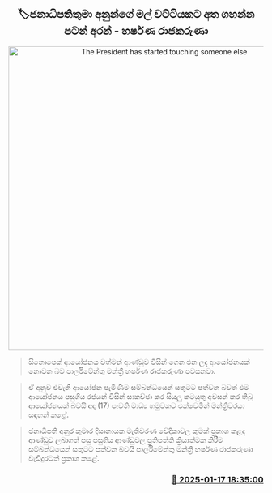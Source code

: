 <p align='center'><b><h2 align='center' title='The President has started touching someone else's flower pot - Harshana Rajakaruna'>🏷ජනාධිපතිතුමා අනුන්ගේ මල් වට්ටියකට අත ගහන්න පටන් අරන් - හර්ෂණ රාජකරුණා</h2></b></p>
<p align='center'><img src='https://helakuru.sgp1.cdn.digitaloceanspaces.com/esana/images/lib/harshana-rajakaruna-media-nn.jpg' width='600' alt='The President has started touching someone else's flower pot - Harshana Rajakaruna'></p>

> සිනොපෙක් ආයෝජනය වත්මන් ආණ්ඩුව විසින් ගෙන එන ලද ආයෝජනයක් නොවන බව පාර්ලිමේන්තු මන්ත්‍රී හර්ෂණ රාජකරුණා පවසනවා.

> ඒ අනුව එවැනි ආයෝජන පැමිණීම සම්බන්ධයෙන් සතුටට පත්වන බවත් එම ආයෝජනය පසුගිය රජයන් විසින් සාකච්ඡා කර සියලු කටයුතු අවසන් කර තිබු ආයෝජනයක් බවයි අද (17) පැවති මාධ්‍ය හමුවකට එක්වෙමින් මන්ත්‍රීවරයා සඳහන් කළේ.

> ජනාධිපති අනුර කුමාර දිසානායක මැතිවරණ වේදිකාවල කුමක් ප්‍රකාශ කළද ආණ්ඩුව ලබාගත් පසු පසුගිය ආණ්ඩුවල ප්‍රතිපත්ති ක්‍රියාත්මක කිරීම සම්බන්ධයෙන් සතුටට පත්වන බවයි පාර්ලිමේන්තු මන්ත්‍රී හර්ෂණ රාජකරුණා වැඩිදුරටත් ප්‍රකාශ කළේ. 



<h3 align='right'><a href='https://www.helakuru.lk/esana/p/106662/'>📅 2025-01-17 18:35:00</a></h3>
